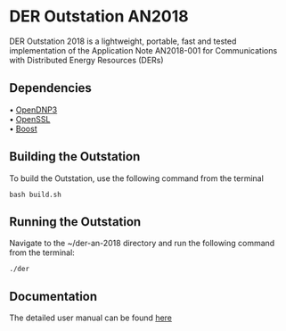 # DER Outstation AN2018

DER Outstation 2018 is a lightweight, portable, fast and tested implementation of the Application Note AN2018-001 for Communications with Distributed Energy Resources (DERs)

## Dependencies

• [OpenDNP3](https://www.automatak.com/opendnp3/)  
• [OpenSSL](https://www.openssl.org/)  
• [Boost](https://www.boost.org/)  

## Building the Outstation

To build the Outstation, use the following command from the terminal  
```
bash build.sh
```

## Running the Outstation 

Navigate to the ~/der-an-2018 directory and run the following command from the terminal:  
```
./der
```

## Documentation

The detailed user manual can be found [here](https://www.epri.com)